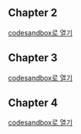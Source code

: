 ## Chapter 2
[codesandbox로 열기](https://codesandbox.io/s/github/JsonKim/fastcampus-fp-typescript/tree/main/chapter2?file=/src/clip3-1.ts)

## Chapter 3
[codesandbox로 열기](https://codesandbox.io/s/github/JsonKim/fastcampus-fp-typescript/tree/main/chapter3?file=/src/clip4.ts)

## Chapter 4
[codesandbox로 열기](https://codesandbox.io/s/github/JsonKim/fastcampus-fp-typescript/tree/main/chapter4?file=/src/clip4.ts)
